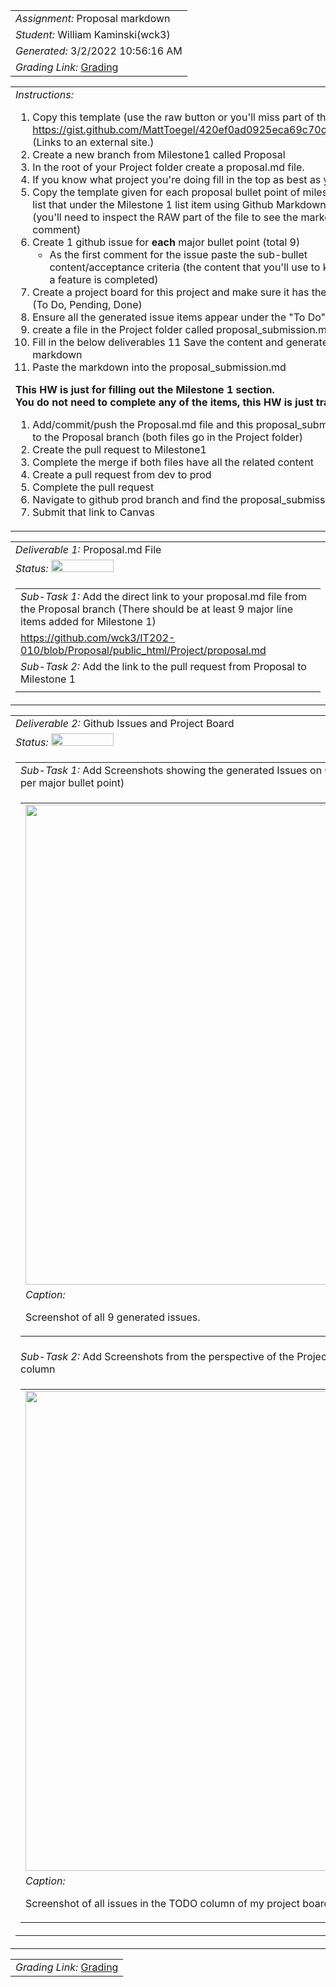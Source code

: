 <table><tr><td> <em>Assignment: </em> Proposal markdown</td></tr>
<tr><td> <em>Student: </em> William Kaminski(wck3)</td></tr>
<tr><td> <em>Generated: </em> 3/2/2022 10:56:16 AM</td></tr>
<tr><td> <em>Grading Link: </em> <a rel="noreferrer noopener" href="https://learn.ethereallab.app/homework/IT202-010-S22/proposal-markdown/grade/wck3" target="_blank">Grading</a></td></tr></table>
<table><tr><td> <em>Instructions: </em> <ol>
<li>Copy this template (use the raw button or you&#39;ll miss part of the template): <a href="https://gist.github.com/MattToegel/420ef0ad0925eca69c70ca951572abfb">https://gist.github.com/MattToegel/420ef0ad0925eca69c70ca951572abfb</a> (Links to an external site.)</li>
<li>Create a new branch from Milestone1 called Proposal</li>
<li>In the root of your Project folder create a proposal.md file.</li>
<li>If you know what project you&#39;re doing fill in the top as best as you can.</li>
<li>Copy the template given for each proposal bullet point of milestone 1 and list that under the Milestone 1 list item using Github Markdown properly. (you&#39;ll need to inspect the RAW part of the file to see the markdown comment)</li>
<li>Create 1 github issue for <strong>each</strong> major bullet point (total 9)<ul>
<li>As the first comment for the issue paste the sub-bullet content/acceptance criteria (the content that you&#39;ll use to know if/when a feature is completed)</li>
</ul>
</li>
<li>Create a project board for this project and make sure it has the 3 columns (To Do, Pending, Done)</li>
<li>Ensure all the generated issue items appear under the &quot;To Do&quot; section </li>
<li>create a file in the Project folder called proposal_submission.md</li>
<li>Fill in the below deliverables
11 Save the content and generate the markdown</li>
<li>Paste the markdown into the proposal_submission.md</li>
</ol>
<p><strong>This HW is just for filling out the Milestone 1 section.</strong> <br>
<strong>You do not need to complete any of the items, this HW is just transcribing.</strong></p>
<ol>
<li>Add/commit/push the Proposal.md file and this proposal_submission.md file to the Proposal branch (both files go in the Project folder)</li>
<li>Create the pull request to Milestone1</li>
<li>Complete the merge if both files have all the related content</li>
<li>Create a pull request from dev to prod</li>
<li>Complete the pull request</li>
<li>Navigate to github prod branch and find the proposal_submission.md file</li>
<li>Submit that link to Canvas</li>
</ol>
</td></tr></table>
<table><tr><td> <em>Deliverable 1: </em> Proposal.md File </td></tr><tr><td><em>Status: </em> <img width="100" height="20" src="https://via.placeholder.com/400x120/009955/fff?text=Complete"></td></tr>
<tr><td><table><tr><td> <em>Sub-Task 1: </em> Add the direct link to your proposal.md file from the Proposal branch (There should be at least 9 major line items added for Milestone 1)</td></tr>
<tr><td> <a rel="noreferrer noopener" target="_blank" href="https://github.com/wck3/IT202-010/blob/Proposal/public_html/Project/proposal.md">https://github.com/wck3/IT202-010/blob/Proposal/public_html/Project/proposal.md</a> </td></tr>
<tr><td> <em>Sub-Task 2: </em> Add the link to the pull request from Proposal to Milestone 1</td></tr>
<tr><td> <a rel="noreferrer noopener" target="_blank" href=""></a> </td></tr>
</table></td></tr>
<table><tr><td> <em>Deliverable 2: </em> Github Issues and Project Board </td></tr><tr><td><em>Status: </em> <img width="100" height="20" src="https://via.placeholder.com/400x120/009955/fff?text=Complete"></td></tr>
<tr><td><table><tr><td> <em>Sub-Task 1: </em> Add Screenshots showing the generated Issues on Github (there should be at least 9; 1 per major bullet point)</td></tr>
<tr><td><table><tr><td><img width="768px" src="https://user-images.githubusercontent.com/98120794/156397836-f5add66a-22d2-42b3-803a-ddee3cdead6a.png"/></td></tr>
<tr><td> <em>Caption:</em> <p>Screenshot of all 9 generated issues.<br></p>
</td></tr>
</table></td></tr>
<tr><td> <em>Sub-Task 2: </em> Add Screenshots from the perspective of the Project board showing all issues in the TODO column</td></tr>
<tr><td><table><tr><td><img width="768px" src="https://user-images.githubusercontent.com/98120794/156398101-e52a31f6-568f-4148-9ecd-57aa94d20f52.png"/></td></tr>
<tr><td> <em>Caption:</em> <p>Screenshot of all issues in the TODO column of my project board.<br></p>
</td></tr>
</table></td></tr>
</table></td></tr>
<table><tr><td><em>Grading Link: </em><a rel="noreferrer noopener" href="https://learn.ethereallab.app/homework/IT202-010-S22/proposal-markdown/grade/wck3" target="_blank">Grading</a></td></tr></table>
